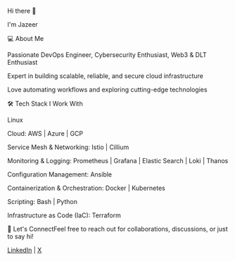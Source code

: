 Hi there 👋

I'm Jazeer

💻 About Me

Passionate DevOps Engineer, Cybersecurity Enthusiast, Web3 & DLT Enthusiast

Expert in building scalable, reliable, and secure cloud infrastructure

Love automating workflows and exploring cutting-edge technologies



🛠️ Tech Stack I Work With

Linux 

Cloud: AWS | Azure | GCP

Service Mesh & Networking: Istio | Cillium

Monitoring & Logging: Prometheus | Grafana | Elastic Search | Loki | Thanos

Configuration Management: Ansible

Containerization & Orchestration: Docker | Kubernetes

Scripting: Bash | Python

Infrastructure as Code (IaC): Terraform

🚀 Let's ConnectFeel free to reach out for collaborations, discussions, or just to say hi!

[LinkedIn](https://linkedin.com/in/jazeer) | [X](https://x.com/iamjazeer)  



